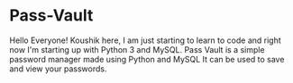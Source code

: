 # Pass-Vault

Hello Everyone!
Koushik here, I am just starting to learn to code and right now I'm starting up with Python 3 and MySQL.
Pass Vault is a simple password manager made using Python and MySQL
It can be used to save and view your passwords.
